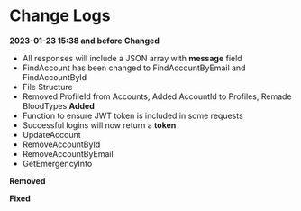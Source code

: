 # Change Logs

**2023-01-23 15:38 and before**
 **Changed**
 - All responses will include a JSON array with **message** field
 - FindAccount has been changed to FindAccountByEmail and FindAccountById
 - File Structure
 - Removed ProfileId from Accounts, Added AccountId to Profiles, Remade BloodTypes
 **Added**
 - Function to ensure JWT token is included in some requests
 - Successful logins will now return a **token** 
 - UpdateAccount
 - RemoveAccountById
 - RemoveAccountByEmail
 - GetEmergencyInfo

 **Removed**
 
 **Fixed**
